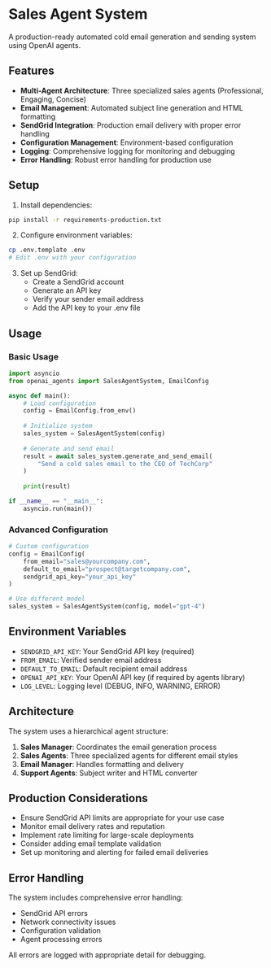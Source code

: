 # Sales Agent System

A production-ready automated cold email generation and sending system using OpenAI agents.

## Features

- **Multi-Agent Architecture**: Three specialized sales agents (Professional, Engaging, Concise)
- **Email Management**: Automated subject line generation and HTML formatting
- **SendGrid Integration**: Production email delivery with proper error handling
- **Configuration Management**: Environment-based configuration
- **Logging**: Comprehensive logging for monitoring and debugging
- **Error Handling**: Robust error handling for production use

## Setup

1. Install dependencies:
```bash
pip install -r requirements-production.txt
```

2. Configure environment variables:
```bash
cp .env.template .env
# Edit .env with your configuration
```

3. Set up SendGrid:
   - Create a SendGrid account
   - Generate an API key
   - Verify your sender email address
   - Add the API key to your .env file

## Usage

### Basic Usage

```python
import asyncio
from openai_agents import SalesAgentSystem, EmailConfig

async def main():
    # Load configuration
    config = EmailConfig.from_env()
    
    # Initialize system
    sales_system = SalesAgentSystem(config)
    
    # Generate and send email
    result = await sales_system.generate_and_send_email(
        "Send a cold sales email to the CEO of TechCorp"
    )
    
    print(result)

if __name__ == "__main__":
    asyncio.run(main())
```

### Advanced Configuration

```python
# Custom configuration
config = EmailConfig(
    from_email="sales@yourcompany.com",
    default_to_email="prospect@targetcompany.com",
    sendgrid_api_key="your_api_key"
)

# Use different model
sales_system = SalesAgentSystem(config, model="gpt-4")
```

## Environment Variables

- `SENDGRID_API_KEY`: Your SendGrid API key (required)
- `FROM_EMAIL`: Verified sender email address
- `DEFAULT_TO_EMAIL`: Default recipient email address
- `OPENAI_API_KEY`: Your OpenAI API key (if required by agents library)
- `LOG_LEVEL`: Logging level (DEBUG, INFO, WARNING, ERROR)

## Architecture

The system uses a hierarchical agent structure:

1. **Sales Manager**: Coordinates the email generation process
2. **Sales Agents**: Three specialized agents for different email styles
3. **Email Manager**: Handles formatting and delivery
4. **Support Agents**: Subject writer and HTML converter

## Production Considerations

- Ensure SendGrid API limits are appropriate for your use case
- Monitor email delivery rates and reputation
- Implement rate limiting for large-scale deployments
- Consider adding email template validation
- Set up monitoring and alerting for failed email deliveries

## Error Handling

The system includes comprehensive error handling:
- SendGrid API errors
- Network connectivity issues
- Configuration validation
- Agent processing errors

All errors are logged with appropriate detail for debugging.
